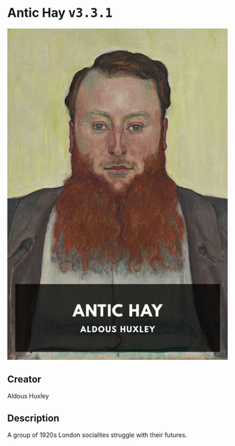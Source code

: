
# Antic Hay <kbd>v3.3.1</kbd>

<center>
  <img src="./cover-1024.jpg"/>
</center>

## Creator
Aldous Huxley

## Description
A group of 1920s London socialites struggle with their futures.
